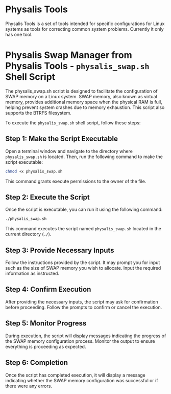 # Physalis Tools
Physalis Tools is a set of tools intended for specific configurations for Linux systems as tools for correcting common system problems. Currently it only has one tool.

# Physalis Swap Manager from Physalis Tools - `physalis_swap.sh` Shell Script
The physalis_swap.sh script is designed to facilitate the configuration of SWAP memory on a Linux system. SWAP memory, also known as virtual memory, provides additional memory space when the physical RAM is full, helping prevent system crashes due to memory exhaustion. This script also supports the BTRFS filesystem.

To execute the `physalis_swap.sh` shell script, follow these steps:

## Step 1: Make the Script Executable

Open a terminal window and navigate to the directory where `physalis_swap.sh` is located. Then, run the following command to make the script executable:

```bash
chmod +x physalis_swap.sh
```
This command grants execute permissions to the owner of the file.

## Step 2: Execute the Script

Once the script is executable, you can run it using the following command:

```bash
./physalis_swap.sh
```
This command executes the script named `physalis_swap.sh` located in the current directory (`./`).

## Step 3: Provide Necessary Inputs

Follow the instructions provided by the script. It may prompt you for input such as the size of SWAP memory you wish to allocate. Input the required information as instructed.

## Step 4: Confirm Execution

After providing the necessary inputs, the script may ask for confirmation before proceeding. Follow the prompts to confirm or cancel the execution.

## Step 5: Monitor Progress

During execution, the script will display messages indicating the progress of the SWAP memory configuration process. Monitor the output to ensure everything is proceeding as expected.

## Step 6: Completion

Once the script has completed execution, it will display a message indicating whether the SWAP memory configuration was successful or if there were any errors.
